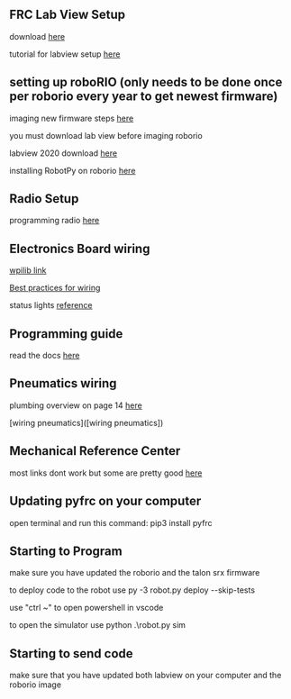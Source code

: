 ## FRC Lab View Setup
download [here](http://www.ni.com/download/first-robotics-software-2017/7904/en/)

tutorial for labview setup [here](https://wpilib.screenstepslive.com/s/currentCS/m/java/l/1027504-installing-the-frc-update-suite-all-languages)

## setting up roboRIO (only needs to be done once per roborio every year to get newest firmware)
imaging new firmware steps [here](https://www.ni.com/en-us/innovations/white-papers/15/imaging-the-roborio-and-common-troubleshooting-techniques.html)

you must download lab view before imaging roborio

labview 2020 download [here](http://www.ni.com/en-us/support/downloads/drivers/download/packaged.frc-game-tools.333285.html)

installing RobotPy on roborio [here](https://robotpy.readthedocs.io/en/stable/install/robot.html#install-robotpy)

## Radio Setup
programming radio [here](https://docs.wpilib.org/en/latest/docs/getting-started/getting-started-frc-control-system/radio-programming.html)

## Electronics Board wiring
[wpilib link](https://wpilib.screenstepslive.com/s/currentCS/m/kop/l/1030226-wiring-the-frc-control-system)

[Best practices for wiring](https://wpilib.screenstepslive.com/s/currentCS/m/cs_hardware/l/826661-wiring-best-practices)

status lights [reference](https://wpilib.screenstepslive.com/s/currentCS/m/cs_hardware/l/144972-status-light-quick-reference)

## Programming guide
read the docs [here](https://robotpy.readthedocs.io/en/stable/getting_started.html)

## Pneumatics wiring
plumbing overview on page 14 [here](https://firstfrc.blob.core.windows.net/frc2017/pneumatics-manual.pdf)

[wiring pneumatics]([wiring pneumatics])

## Mechanical Reference Center
most links dont work but some are pretty good [here](https://first.wpi.edu/FRC/frc-mechanical.html)

## Updating pyfrc on your computer
open terminal and run this command: pip3 install pyfrc

## Starting to Program
make sure you have updated the roborio and the talon srx firmware

to deploy code to the robot use py -3 robot.py deploy --skip-tests

use "ctrl ~" to open powershell in vscode

to open the simulator use python .\robot.py sim

## Starting to send code 
make sure that you have updated both labview on your computer and the roborio image

